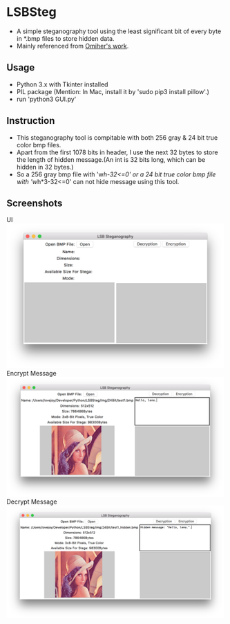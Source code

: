 # LSBSteg
- A simple steganography tool using the least significant bit of every byte in *.bmp files to store hidden data.
- Mainly referenced from [Omiher's work](https://github.com/omriher/LSB_Steganography).

## Usage
- Python 3.x with Tkinter installed
- PIL package (Mention: In Mac, install it by 'sudo pip3 install pillow'.)
- run 'python3 GUI.py'

## Instruction
- This steganography tool is compitable with both 256 gray & 24 bit true color bmp files.
- Apart from the first 1078 bits in header, I use the next 32 bytes to store the length of hidden message.(An int is 32 bits long, which can be hidden in 32 bytes.)
- So a 256 gray bmp file with 'w*h-32<=0' or a 24 bit true color bmp file with 'w*h*3-32<=0' can not hide message using this tool.

## Screenshots
UI![](https://github.com/BIOTONIC/LSBSteg/blob/master/Screenshots/Screen%20Shot%202017-05-27%20at%2017.39.50.png)
Encrypt Message![](https://github.com/BIOTONIC/LSBSteg/blob/master/Screenshots/Screen%20Shot%202017-05-27%20at%2017.43.48.png)
Decrypt Message![](https://github.com/BIOTONIC/LSBSteg/blob/master/Screenshots/Screen%20Shot%202017-05-27%20at%2017.44.10.png)
